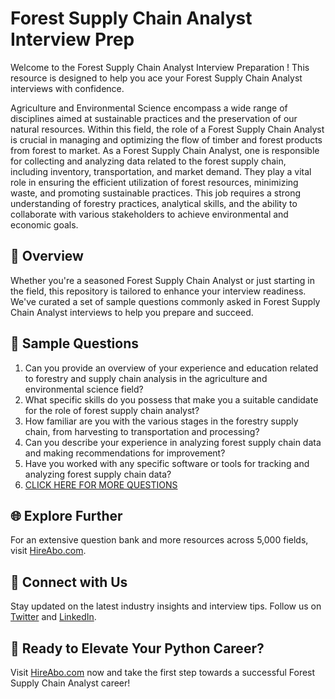 # Forest Supply Chain Analyst Interview Prep

Welcome to the Forest Supply Chain Analyst Interview Preparation ! This resource is designed to help you ace your Forest Supply Chain Analyst interviews with confidence.

Agriculture and Environmental Science encompass a wide range of disciplines aimed at sustainable practices and the preservation of our natural resources. Within this field, the role of a Forest Supply Chain Analyst is crucial in managing and optimizing the flow of timber and forest products from forest to market. As a Forest Supply Chain Analyst, one is responsible for collecting and analyzing data related to the forest supply chain, including inventory, transportation, and market demand. They play a vital role in ensuring the efficient utilization of forest resources, minimizing waste, and promoting sustainable practices. This job requires a strong understanding of forestry practices, analytical skills, and the ability to collaborate with various stakeholders to achieve environmental and economic goals.

## 🚀 Overview

Whether you're a seasoned Forest Supply Chain Analyst or just starting in the field, this repository is tailored to enhance your interview readiness. We've curated a set of sample questions commonly asked in Forest Supply Chain Analyst interviews to help you prepare and succeed.

## 📝 Sample Questions

1. Can you provide an overview of your experience and education related to forestry and supply chain analysis in the agriculture and environmental science field?
2. What specific skills do you possess that make you a suitable candidate for the role of forest supply chain analyst?
3. How familiar are you with the various stages in the forestry supply chain, from harvesting to transportation and processing?
4. Can you describe your experience in analyzing forest supply chain data and making recommendations for improvement?
5. Have you worked with any specific software or tools for tracking and analyzing forest supply chain data?
6. [CLICK HERE FOR MORE QUESTIONS](https://hireabo.com/job/10_2_45/Forest%20Supply%20Chain%20Analyst)

## 🌐 Explore Further

For an extensive question bank and more resources across 5,000 fields, visit [HireAbo.com](https://www.hireabo.com).

## 📱 Connect with Us

Stay updated on the latest industry insights and interview tips. Follow us on [Twitter](https://twitter.com/hireabo) and [LinkedIn](https://www.linkedin.com/in/hire-abo-3609972a8/).

## 🚀 Ready to Elevate Your Python Career?

Visit [HireAbo.com](https://www.hireabo.com) now and take the first step towards a successful Forest Supply Chain Analyst career!